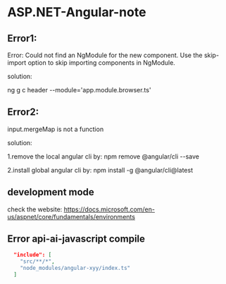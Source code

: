 # ASP.NET-Angular-note

## Error1:
Error: Could not find an NgModule for the new component. Use the skip-import option to skip importing components in NgModule.

solution:

ng g c header --module='app.module.browser.ts'

## Error2:
input.mergeMap is not a function

solution:

1.remove the local angular cli by: npm remove @angular/cli --save

2.install global angular cli by: npm install -g @angular/cli@latest

## development mode
check the website:
https://docs.microsoft.com/en-us/aspnet/core/fundamentals/environments


## Error api-ai-javascript compile
```json
  "include": [
    "src/**/*",
    "node_modules/angular-xyy/index.ts"
  ]
```
